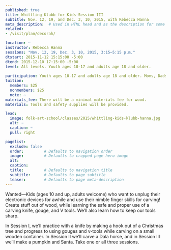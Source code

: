 ```yaml
---
published: true
title: Whittling Klubb for Kids—Session III 
subtitle: Nov. 12, 19, and Dec. 3, 10, 2015, with Rebecca Hanna 
meta_description:  # Used in HTML head and as the description for some search engines
related:
- /visit/plan/decorah/

location: ~
instructor: Rebecca Hanna 
sessions: "Nov. 12, 19, Dec. 3, 10, 2015, 3:15–5:15 p.m."
dtstart: 2015-11-12 15:15:00 -5:00
dtend: 2015-12-10 17:15:00 -5:00
level: All levels. Youth ages 10-17 and adults age 18 and older. 
  
participation: Youth ages 10-17 and adults age 18 and older. Moms, Dads, Grandmas, and Grandpas are welcome to take this class with you.
tuition:
  members: $25
  nonmembers: $25
  note: ~
materials_fee: There will be a minimal materials fee for wood.
materials: Tools and safety supplies will be provided.

lead:
  image: folk-art-school/classes/2015/whittling-kids-klubb-hanna.jpg
  alt: ~
  caption: ~
  pull: right

pagelist:
  exclude: false
  order:         # Defaults to navigation order  
  image:         # Defaults to cropped page hero image
  alt:
  caption:
  title:         # Defaults to navigation title
  subtitle:      # Defaults to page subtitle
  teaser:        # Defaults to page meta-description 
---
```

Wanted—Kids (ages 10 and up, adults welcome) who want to unplug their electronic devices for awhile and use their nimble finger skills for carving! Create stuff out of wood, while learning the safe and proper use of a carving knife, gouge, and V tools. We’ll also learn how to keep our tools sharp. 

In Session I, we’ll practice with a knife by making a hook out of a Christmas tree and progress to using gouges and v-tools while carving on a small wooden container. In Session II we’ll carve a Dala horse, and in Session III we’ll make a pumpkin and Santa. Take one or all three sessions. 